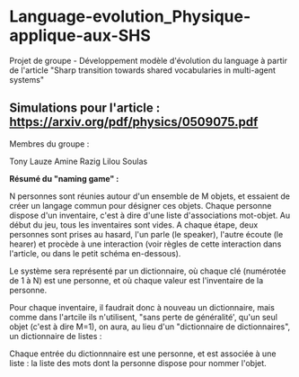 # Language-evolution_Physique-applique-aux-SHS
Projet de groupe - Développement modèle d'évolution du language à partir de l'article "Sharp transition towards shared vocabularies in multi-agent systems"

## Simulations pour l'article : https://arxiv.org/pdf/physics/0509075.pdf

Membres du groupe :

Tony Lauze
Amine Razig
Lilou Soulas

**Résumé du "naming game" :**

N personnes sont réunies autour d'un ensemble de M objets, et essaient de créer un langage commun pour désigner ces objets. Chaque personne dispose d'un inventaire, c'est à dire d'une liste d'associations mot-objet. Au début du jeu, tous les inventaires sont vides. A chaque étape, deux personnes sont prises au hasard, l'un parle (le speaker), l'autre écoute (le hearer) et procède à une interaction (voir règles de cette interaction dans l'article, ou dans le petit schéma en-dessous).


Le système sera représenté par un dictionnaire, où chaque clé (numérotée de 1 à N) est une personne, et où chaque valeur est l'inventaire de la personne.

Pour chaque inventaire, il faudrait donc à nouveau un dictionnaire, mais comme dans l'artcile ils n'utilisent, "sans perte de généralité', qu'un seul objet (c'est à dire M=1), on aura, au lieu d'un "dictionnaire de dictionnaires", un dictionnaire de listes :

Chaque entrée du dictionnnaire est une personne, et est associée à une liste : la liste des mots dont la personne dispose pour nommer l'objet.
